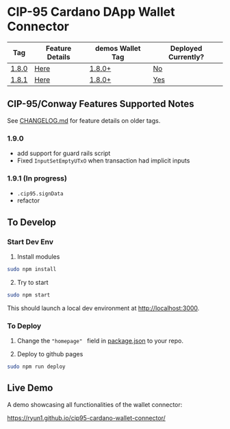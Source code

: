 # CIP-95 Cardano DApp Wallet Connector

| Tag | Feature Details | demos Wallet Tag | Deployed Currently? |
| --- | --------------- |----------------- | ------------------- |
| [1.8.0](https://github.com/Ryun1/cip95-cardano-wallet-connector/releases/tag/1.8.0) | [Here](./CHANGELOG.md#180) | [1.8.0+](https://github.com/Ryun1/cip95-demos-wallet/tags) | [No](https://ryun1.github.io/cip95-cardano-wallet-connector/) |
| [1.8.1](https://github.com/Ryun1/cip95-cardano-wallet-connector/releases/tag/1.8.1) | [Here](./CHANGELOG.md#180) | [1.8.0+](https://github.com/Ryun1/cip95-demos-wallet/tags) | [Yes](https://ryun1.github.io/cip95-cardano-wallet-connector/) |

## CIP-95/Conway Features Supported Notes

See [CHANGELOG.md](./CHANGELOG.md) for feature details on older tags.

### 1.9.0
- add support for guard rails script
- Fixed `InputSetEmptyUTxO` when transaction had implicit inputs

### 1.9.1 (In progress)
- `.cip95.signData`
- refactor

## To Develop

### Start Dev Env

1. Install modules

```bash
sudo npm install
```

2. Try to start

```bash
sudo npm start
```

This should launch a local dev environment at [http://localhost:3000](http://localhost:3000).

### To Deploy

1. Change the `"homepage" ` field in [package.json](./package.json) to your repo.
   
2. Deploy to github pages
   
```bash
sudo npm run deploy
```

## Live Demo

A demo showcasing all functionalities of the wallet connector:

https://ryun1.github.io/cip95-cardano-wallet-connector/